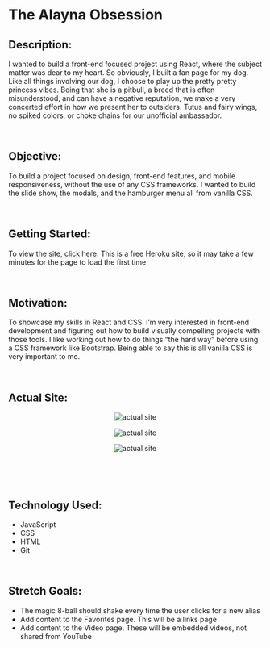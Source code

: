 # **The Alayna Obsession** 

## Description:

I wanted to build a front-end focused project using React, where the subject matter was dear to my heart. So obviously, I built a fan page for my dog. Like all things involving our dog, I choose to play up the pretty pretty princess vibes. Being that she is a pitbull, a breed that is often misunderstood, and can have a negative reputation, we make a very concerted effort in how we present her to outsiders. Tutus and fairy wings, no spiked colors, or choke chains for our unofficial ambassador.

<p>&nbsp;</p>

## Objective:

To build a project focused on design, front-end features, and mobile responsiveness, without the use of any CSS frameworks. I wanted to build the slide show, the modals, and the hamburger menu all from vanilla CSS.

<p>&nbsp;</p>

## Getting Started:

To view the site, 
[click here.](https://the-alayna-obsession.herokuapp.com/)
This is a free Heroku site, so it may take a few minutes for the page to load the first time.



<p>&nbsp;</p>

## Motivation:

To showcase my skills in React and CSS. I’m very interested in front-end development and figuring out how to build visually compelling projects with those tools. I like working out how to do things “the hard way” before using a CSS framework like Bootstrap. Being able to say this is all vanilla CSS is very important to me.

<p>&nbsp;</p>

## Actual Site:
<div align="center">

![actual site](https://i.imgur.com/WedCzRJ.png/ "The Alayna Obsession" )

![actual site](https://i.imgur.com/2JZEeop.png/ "The Alayna Obsession")

![actual site](https://i.imgur.com/TgwbAxP.png "The Alayna Obsession")
</div>
<p>&nbsp;</p>
<p>&nbsp;</p>

## Technology Used:

* JavaScript
* CSS
* HTML
* Git

<p>&nbsp;</p>

## Stretch Goals:

* The magic 8-ball should shake every time the user clicks for a new alias
* Add content to the Favorites page. This will be a links page
* Add content to the Video page. These will be embedded videos, not shared from YouTube
  
<p>&nbsp;</p>
